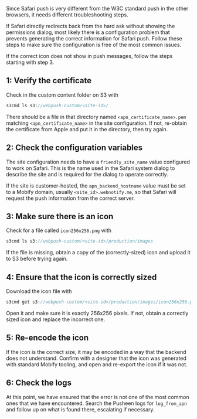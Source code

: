 Since Safari push is very different from the W3C standard push in the
other browsers, it needs different troubleshooting steps.

If Safari directly redirects back from the hard ask without showing the permissions dialog, most likely there is a configuration problem that prevents generating the correct information for Safari push. Follow these steps to make sure the configuration is free of the most common issues.

If the correct icon does not show in push messages, follow the steps
starting with step 3.

## 1: Verify the certificate

Check in the custom content folder on S3 with

```c
s3cmd ls s3://webpush-custom/<site-id>/
```

There should be a file in that directory named `<apn_certificate_name>.pem` matching `<apn_certificate_name>` in the site configuration. If not, re-obtain the certificate from Apple and put it in the directory, then try again.

## 2: Check the configuration variables

The site configuration needs to have a `friendly_site_name` value configured to work on Safari. This is the name used in the Safari system dialog to describe the site and is required for the dialog to operate correctly.

If the site is customer-hosted, the `apn_backend_hostname` value must be set to a Mobify domain, usually `<site_id>.webnotify.me`, so that Safari will request the push information from the correct server.

## 3: Make sure there is an icon

Check for a file called `icon256x256.png` with

```c
s3cmd ls s3://webpush-custom/<site-id>/production/images
```

If the file is missing, obtain a copy of the (correctly-sized) icon and upload it to S3 before trying again.

## 4: Ensure that the icon is correctly sized

Download the icon file with

```c
s3cmd get s3://webpush-custom/<site-id>/production/images/icon256x256.png icon256x256.png
```

Open it and make sure it is exactly 256x256 pixels. If not, obtain a correctly sized icon and replace the incorrect one.

## 5: Re-encode the icon

If the icon is the correct size, it may be encoded in a way that the backend does not understand. Confirm with a designer that the icon was generated with standard Mobify tooling, and open and re-export the icon if it was not.

## 6: Check the logs

At this point, we have ensured that the error is not one of the most common ones that we have encountered. Search the Pusheen logs for `log_from_apn` and follow up on what is found there, escalating if necessary.
